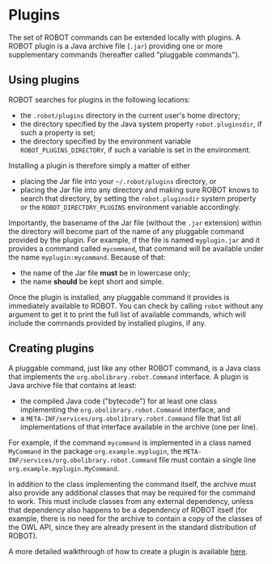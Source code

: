 # Plugins

The set of ROBOT commands can be extended locally with plugins. A ROBOT plugin is a Java archive file (`.jar`) providing one or more supplementary commands (hereafter called "pluggable commands").

## Using plugins

ROBOT searches for plugins in the following locations:

* the `.robot/plugins` directory in the current user's home directory;
* the directory specified by the Java system property `robot.pluginsdir`, if such a property is set;
* the directory specified by the environment variable `ROBOT_PLUGINS_DIRECTORY`, if such a variable is set in the environment.

Installing a plugin is therefore simply a matter of either

* placing the Jar file into your `~/.robot/plugins` directory, or
* placing the Jar file into any directory and making sure ROBOT knows to search that directory, by setting the `robot.pluginsdir` system property or the `ROBOT_DIRECTORY_PLUGINS` environment variable accordingly.

Importantly, the basename of the Jar file (without the `.jar` extension) within the directory will become part of the name of any pluggable command provided by the plugin. For example, if the file is named `myplugin.jar` and it provides a command called `mycommand`, that command will be available under the name `myplugin:mycommand`. Because of that:

* the name of the Jar file **must** be in lowercase only;
* the name **should** be kept short and simple.

Once the plugin is installed, any pluggable command it provides is immediately available to ROBOT. You can check by calling `robot` without any argument to get it to print the full list of available commands, which will include the commands provided by installed plugins, if any.

## Creating plugins

A pluggable command, just like any other ROBOT command, is a Java class that implements the `org.obolibrary.robot.Command` interface. A plugin is Java archive file that contains at least:

* the compiled Java code ("bytecode") for at least one class implementing the `org.obolibrary.robot.Command` interface, and
* a `META-INF/services/org.obolibrary.robot.Command` file that list all implementations of that interface available in the archive (one per line).

For example, if the command `mycommand` is implemented in a class named `MyCommand` in the package `org.example.myplugin`, the `META-INF/services/org.obolibrary.robot.Command` file must contain a single line `org.example.myplugin.MyCommand`.

In addition to the class implementing the command itself, the archive must also provide any additional classes that may be required for the command to work. This must include classes from any external dependency, unless that dependency also happens to be a dependency of ROBOT itself (for example, there is no need for the archive to contain a copy of the classes of the OWL API, since they are already present in the standard distribution of ROBOT).

A more detailed walkthrough of how to create a plugin is available [here](https://incenp.org/notes/2023/writing-robot-plugins.html).
